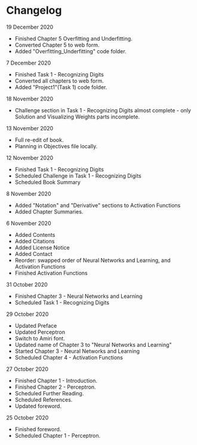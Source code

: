 # Changelog
19 December 2020
 - Finished Chapter 5 Overfitting and Underfitting.
 - Converted Chapter 5 to web form.
 - Added "Overfitting_Underfitting" code folder.
 
7 December 2020
 - Finished Task 1 - Recognizing Digits
 - Converted all chapters to web form.
 - Added "Project1"(Task 1) code folder.
 
18 November 2020
 - Challenge section in Task 1 - Recognizing Digits almost complete - only Solution and Visualizing Weights parts incomplete.
 
 
13 November 2020
 - Full re-edit of book.
 - Planning in Objectives file locally.
 
12 November 2020
 - Finished Task 1 - Recognizing Digits
 - Scheduled Challenge in Task 1 - Recognizing Digits
 - Scheduled Book Summary
 
8 November 2020
 - Added "Notation" and "Derivative" sections to Activation Functions
 - Added Chapter Summaries.
 
6 November 2020
 - Added Contents
 - Added Citations
 - Added License Notice
 - Added Contact
 - Reorder: swapped order of Neural Networks and Learning, and Activation Functions
 - Finished Activation Functions
 
31 October 2020
 - Finished Chapter 3 - Neural Networks and Learning
 - Scheduled Task 1 - Recognizing Digits
 
29 October 2020
 - Updated Preface
 - Updated Perceptron
 - Switch to Amiri font.
 - Updated name of Chapter 3 to "Neural Networks and Learning"
 - Started Chapter 3 - Neural Networks and Learning
 - Scheduled Chapter 4 - Activation Functions
 
27 October 2020
 - Finished Chapter 1 - Introduction.
 - Finished Chapter 2 - Perceptron.
 - Scheduled Further Reading.
 - Scheduled References.
 - Updated foreword.
 
25 October 2020
 - Finished foreword.
 - Scheduled Chapter 1 - Perceptron.
